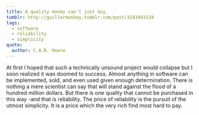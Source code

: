 ```yaml
---
title: A quality money can't just buy
tumblr: http://guillermonkey.tumblr.com/post/3143443134
tags:
  - software
  - reliability
  - simplicity
quote:
  author: C.A.R. Hoare
---
```


At first I hoped that such a technically unsound project would collapse but I soon realized it was doomed to success. Almost anything in software can be implemented, sold, and even used given enough determination. There is nothing a mere scientist can say that will stand against the flood of a hundred million dollars. But there is one quality that cannot be purchased in this way -and that is reliability. The price of reliability is the pursuit of the utmost simplicity. It is a price which the very rich find most hard to pay.
